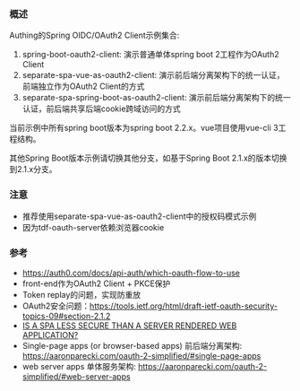 ### 概述
Authing的Spring OIDC/OAuth2 Client示例集合:
1. spring-boot-oauth2-client: 演示普通单体spring boot 2工程作为OAuth2 Client
1. separate-spa-vue-as-oauth2-client: 演示前后端分离架构下的统一认证，前端独立作为OAuth2 Client的方式
1. separate-spa-spring-boot-as-oauth2-client: 演示前后端分离架构下的统一认证，前后端共享后端cookie跨域访问的方式

当前示例中所有spring boot版本为spring boot 2.2.x。vue项目使用vue-cli 3工程结构。  

其他Spring Boot版本示例请切换其他分支，如基于Spring Boot 2.1.x的版本切换到2.1.x分支。

### 注意
* 推荐使用separate-spa-vue-as-oauth2-client中的授权码模式示例
* 因为tdf-oauth-server依赖浏览器cookie

### 参考
* https://auth0.com/docs/api-auth/which-oauth-flow-to-use
* front-end作为OAuth2 Client + PKCE保护
* Token replay的问题，实现防重放
* OAuth2安全问题：https://tools.ietf.org/html/draft-ietf-oauth-security-topics-09#section-2.1.2
* [IS A SPA LESS SECURE THAN A SERVER RENDERED WEB APPLICATION?](https://damienbod.com/2019/01/20/is-a-spa-less-secure-than-a-server-rendered-web-application/)
* Single-page apps (or browser-based apps) 前后端分离架构: https://aaronparecki.com/oauth-2-simplified/#single-page-apps
* web server apps 单体服务架构: https://aaronparecki.com/oauth-2-simplified/#web-server-apps
